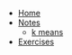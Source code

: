 <!-- docs/_sidebar.md -->
* [Home](/README.md)
* [Notes](/lecture%20summary/)
  * [k means](/lecture%20summary/k%20clustering.md)
* [Exercises](/exercises/)
